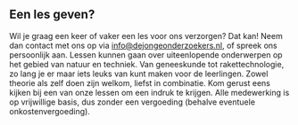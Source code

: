 ## Een les geven?
Wil je graag een keer of vaker een les voor ons verzorgen? Dat kan! Neem dan contact met ons op via info@dejongeonderzoekers.nl, of spreek ons persoonlijk aan. Lessen kunnen gaan over uiteenlopende onderwerpen op het gebied van natuur en techniek. Van geneeskunde tot rakettechnologie, zo lang je er maar iets leuks van kunt maken voor de leerlingen. Zowel theorie als zelf doen zijn welkom, liefst in combinatie. Kom gerust eens kijken bij een van onze lessen om een indruk te krijgen. Alle medewerking is op vrijwillige basis, dus zonder een vergoeding (behalve eventuele onkostenvergoeding).

